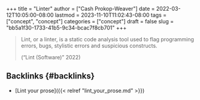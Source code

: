 +++
title = "Linter"
author = ["Cash Prokop-Weaver"]
date = 2022-03-12T10:05:00-08:00
lastmod = 2023-11-10T11:02:43-08:00
tags = ["concept", "concept"]
categories = ["concept"]
draft = false
slug = "bb5a1f30-1733-41b5-9c34-bcac7f8cb701"
+++

> Lint, or a linter, is a static code analysis tool used to flag programming errors, bugs, stylistic errors and suspicious constructs.
>
> (“Lint (Software)” 2022)


## Backlinks {#backlinks}

-   [Lint your prose]({{< relref "lint_your_prose.md" >}})
